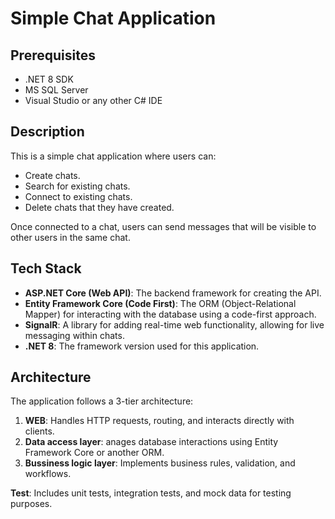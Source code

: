 # Simple Chat Application

## Prerequisites

- .NET 8 SDK
- MS SQL Server
- Visual Studio or any other C# IDE


## Description

This is a simple chat application where users can:
- Create chats.
- Search for existing chats.
- Connect to existing chats.
- Delete chats that they have created.

Once connected to a chat, users can send messages that will be visible to other users in the same chat.


## Tech Stack

- **ASP.NET Core (Web API)**: The backend framework for creating the API.
- **Entity Framework Core (Code First)**: The ORM (Object-Relational Mapper) for interacting with the database using a code-first approach.
- **SignalR**: A library for adding real-time web functionality, allowing for live messaging within chats.
- **.NET 8**: The framework version used for this application.


## Architecture

The application follows a 3-tier architecture:

1. **WEB**: Handles HTTP requests, routing, and interacts directly with clients.
2. **Data access layer**: anages database interactions using Entity Framework Core or another ORM.
3. **Bussiness logic layer**: Implements business rules, validation, and workflows.

**Test**: Includes unit tests, integration tests, and mock data for testing purposes.



